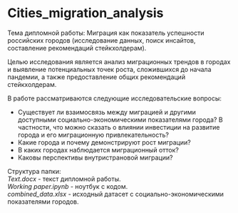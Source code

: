 # Cities_migration_analysis

Тема дипломной работы: Миграция как показатель успешности российских городов (исследование данных, поиск инсайтов, составление рекомендаций стейкхолдерам).  

Целью исследования является анализ миграционных трендов в городах и выявление потенциальных точек роста, сложившихся до начала пандемии, а также предоставление общих рекомендаций стейкхолдерам.  

В работе рассматриваются следующие исследовательские вопросы:
 - Существует ли взаимосвязь между миграцией и другими доступными социально-экономическими  показателями города? В частности, что можно сказать о влиянии инвестиции на развитие города и его миграционную привлекательность?
 - Какие города и почему демонстрируют рост миграции? 
 - В каких городах наблюдается миграционный отток?
 - Каковы перспективы внутристрановой миграции? 
 
Структура папки:  
*Text.docx* - текст дипломной работы.  
*Working paper.ipynb* - ноутбук с кодом.  
*combined_data.xlsx* - исходный датасет с социально-экономическими показателями городов.
